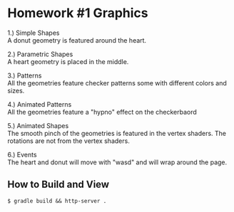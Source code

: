 # Homework #1 Graphics

1.) Simple Shapes <br>
A donut geometry is featured around the heart.

2.) Parametric Shapes <br>
A heart geometry is placed in the middle.

3.) Patterns <br>
All the geometries feature checker patterns some with different colors and sizes.

4.) Animated Patterns <br>
All the geometries feature a "hypno" effect on the checkerbaord

5.) Animated Shapes <br>
The smooth pinch of the geometries is featured in the vertex shaders. The rotations are not from the vertex shaders.

6.) Events <br>
The heart and donut will move with "wasd" and will wrap around the page.

## How to Build and View

`$ gradle build && http-server .`